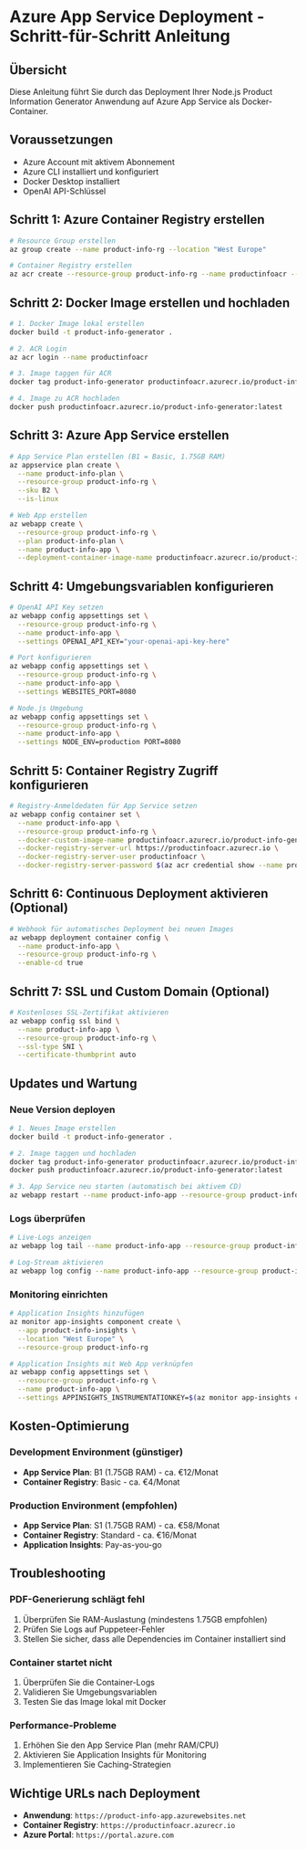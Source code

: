 # Azure App Service Deployment - Schritt-für-Schritt Anleitung

## Übersicht
Diese Anleitung führt Sie durch das Deployment Ihrer Node.js Product Information Generator Anwendung auf Azure App Service als Docker-Container.

## Voraussetzungen
- Azure Account mit aktivem Abonnement
- Azure CLI installiert und konfiguriert
- Docker Desktop installiert
- OpenAI API-Schlüssel

## Schritt 1: Azure Container Registry erstellen

```bash
# Resource Group erstellen
az group create --name product-info-rg --location "West Europe"

# Container Registry erstellen
az acr create --resource-group product-info-rg --name productinfoacr --sku Basic
```

## Schritt 2: Docker Image erstellen und hochladen

```bash
# 1. Docker Image lokal erstellen
docker build -t product-info-generator .

# 2. ACR Login
az acr login --name productinfoacr

# 3. Image taggen für ACR
docker tag product-info-generator productinfoacr.azurecr.io/product-info-generator:latest

# 4. Image zu ACR hochladen
docker push productinfoacr.azurecr.io/product-info-generator:latest
```

## Schritt 3: Azure App Service erstellen

```bash
# App Service Plan erstellen (B1 = Basic, 1.75GB RAM)
az appservice plan create \
  --name product-info-plan \
  --resource-group product-info-rg \
  --sku B2 \
  --is-linux

# Web App erstellen
az webapp create \
  --resource-group product-info-rg \
  --plan product-info-plan \
  --name product-info-app \
  --deployment-container-image-name productinfoacr.azurecr.io/product-info-generator:latest
```

## Schritt 4: Umgebungsvariablen konfigurieren

```bash
# OpenAI API Key setzen
az webapp config appsettings set \
  --resource-group product-info-rg \
  --name product-info-app \
  --settings OPENAI_API_KEY="your-openai-api-key-here"

# Port konfigurieren
az webapp config appsettings set \
  --resource-group product-info-rg \
  --name product-info-app \
  --settings WEBSITES_PORT=8080

# Node.js Umgebung
az webapp config appsettings set \
  --resource-group product-info-rg \
  --name product-info-app \
  --settings NODE_ENV=production PORT=8080
```

## Schritt 5: Container Registry Zugriff konfigurieren

```bash
# Registry-Anmeldedaten für App Service setzen
az webapp config container set \
  --name product-info-app \
  --resource-group product-info-rg \
  --docker-custom-image-name productinfoacr.azurecr.io/product-info-generator:latest \
  --docker-registry-server-url https://productinfoacr.azurecr.io \
  --docker-registry-server-user productinfoacr \
  --docker-registry-server-password $(az acr credential show --name productinfoacr --query "passwords[0].value" --output tsv)
```

## Schritt 6: Continuous Deployment aktivieren (Optional)

```bash
# Webhook für automatisches Deployment bei neuen Images
az webapp deployment container config \
  --name product-info-app \
  --resource-group product-info-rg \
  --enable-cd true
```

## Schritt 7: SSL und Custom Domain (Optional)

```bash
# Kostenloses SSL-Zertifikat aktivieren
az webapp config ssl bind \
  --name product-info-app \
  --resource-group product-info-rg \
  --ssl-type SNI \
  --certificate-thumbprint auto
```

## Updates und Wartung

### Neue Version deployen
```bash
# 1. Neues Image erstellen
docker build -t product-info-generator .

# 2. Image taggen und hochladen
docker tag product-info-generator productinfoacr.azurecr.io/product-info-generator:latest
docker push productinfoacr.azurecr.io/product-info-generator:latest

# 3. App Service neu starten (automatisch bei aktivem CD)
az webapp restart --name product-info-app --resource-group product-info-rg
```

### Logs überprüfen
```bash
# Live-Logs anzeigen
az webapp log tail --name product-info-app --resource-group product-info-rg

# Log-Stream aktivieren
az webapp log config --name product-info-app --resource-group product-info-rg --docker-container-logging filesystem
```

### Monitoring einrichten
```bash
# Application Insights hinzufügen
az monitor app-insights component create \
  --app product-info-insights \
  --location "West Europe" \
  --resource-group product-info-rg

# Application Insights mit Web App verknüpfen
az webapp config appsettings set \
  --resource-group product-info-rg \
  --name product-info-app \
  --settings APPINSIGHTS_INSTRUMENTATIONKEY=$(az monitor app-insights component show --app product-info-insights --resource-group product-info-rg --query instrumentationKey --output tsv)
```

## Kosten-Optimierung

### Development Environment (günstiger)
- **App Service Plan**: B1 (1.75GB RAM) - ca. €12/Monat
- **Container Registry**: Basic - ca. €4/Monat

### Production Environment (empfohlen)
- **App Service Plan**: S1 (1.75GB RAM) - ca. €58/Monat  
- **Container Registry**: Standard - ca. €16/Monat
- **Application Insights**: Pay-as-you-go

## Troubleshooting

### PDF-Generierung schlägt fehl
1. Überprüfen Sie RAM-Auslastung (mindestens 1.75GB empfohlen)
2. Prüfen Sie Logs auf Puppeteer-Fehler
3. Stellen Sie sicher, dass alle Dependencies im Container installiert sind

### Container startet nicht
1. Überprüfen Sie die Container-Logs
2. Validieren Sie Umgebungsvariablen
3. Testen Sie das Image lokal mit Docker

### Performance-Probleme
1. Erhöhen Sie den App Service Plan (mehr RAM/CPU)
2. Aktivieren Sie Application Insights für Monitoring
3. Implementieren Sie Caching-Strategien

## Wichtige URLs nach Deployment
- **Anwendung**: `https://product-info-app.azurewebsites.net`
- **Container Registry**: `https://productinfoacr.azurecr.io`
- **Azure Portal**: `https://portal.azure.com`